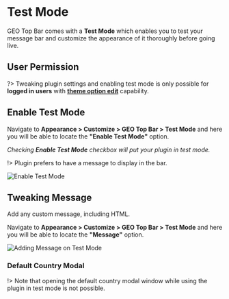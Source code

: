 # Test Mode

GEO Top Bar comes with a **Test Mode** which enables you to test your message bar and customize the appearance of it thoroughly before going live.

## User Permission

?> Tweaking plugin settings and enabling test mode is only possible for **logged in users** with **[theme option edit](https://codex.wordpress.org/Roles_and_Capabilities#edit_theme_options)** capability.

## Enable Test Mode

Navigate to **Appearance > Customize > GEO Top Bar > Test Mode** and here you will be able to locate the **"Enable Test Mode"** option.

*Checking **Enable Test Mode** checkbox will put your plugin in test mode.*

!> Plugin prefers to have a message to display in the bar.

![Enable Test Mode](http://res.cloudinary.com/mypreview/image/upload/v1492286605/enable-test-mode_zkpqi4.gif)

## Tweaking Message

Add any custom message, including HTML.

Navigate to **Appearance > Customize > GEO Top Bar > Test Mode** and here you will be able to locate the **"Message"** option.

![Adding Message on Test Mode](http://res.cloudinary.com/mypreview/image/upload/v1492287493/adding-message-on-test-mode_m6ktre.gif)

### Default Country Modal

!> Note that opening the default country modal window while using the plugin in test mode is not possible.
